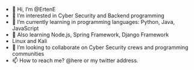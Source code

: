- 👋 Hi, I’m @ErtenE
- 👀 I’m interested in Cyber Security and Backend programming
- 🌱 I’m currently learning in programming languages: Python, Java, JavaScript
- 🌱 Also learning Node.js, Spring Framework, Django Framework
-    Linux and Kali
- 💞️ I’m looking to collaborate on Cyber Security crews and programming communities
- 📫 How to reach me? @here or my twitter address.

<!---
ErtenE/ErtenE is a ✨ special ✨ repository because its `README.md` (this file) appears on your GitHub profile.
You can click the Preview link to take a look at your changes.
--->
